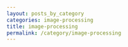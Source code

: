 ```yaml
---
layout: posts_by_category
categories: image-processing
title: image-processing
permalink: /category/image-processing
---
```

